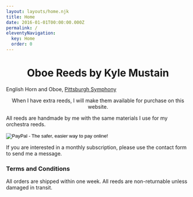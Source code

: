 ```yaml
---
layout: layouts/home.njk
title: Home
date: 2016-01-01T00:00:00.000Z
permalink: /
eleventyNavigation:
  key: Home
  order: 0
---
```

<h1 style="text-align:center;">Oboe Reeds by Kyle Mustain</h1>
English Horn and Oboe, <a href="https://pittsburghsymphony.org/biography/kyle-mustain">Pittsburgh Symphony</a>
<p style="text-align:center;">When I have extra reeds, I will make them available for purchase on this website. </p>

All reeds are handmade by me with the same materials I use for my orchestra reeds. 

<div class="paypal-button">
<form action="https://www.paypal.com/cgi-bin/webscr" method="post" target="_top">
<input type="hidden" name="cmd" value="_s-xclick">
<input type="hidden" name="hosted_button_id" value="WUB2H8Q26YSC2">
<input type="image" src="https://www.paypalobjects.com/en_US/i/btn/btn_buynowCC_LG.gif" border="0" name="submit" alt="PayPal - The safer, easier way to pay online!">
<img alt="" border="0" src="https://www.paypalobjects.com/en_US/i/scr/pixel.gif" width="1" height="1">
</form>
</div>

If you are interested in a monthly subscription, please use the contact form to send me a message.

### Terms and Conditions

All orders are shipped within one week.
All reeds are non-returnable unless damaged in transit.


